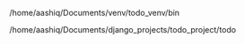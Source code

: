/home/aashiq/Documents/venv/todo_venv/bin


/home/aashiq/Documents/django_projects/todo_project/todo
